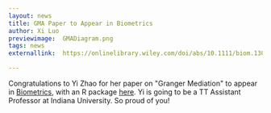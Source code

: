 ```yaml
---
layout: news
title: GMA Paper to Appear in Biometrics
author: Xi Luo
previewimage:  GMADiagram.png
tags: news
externallink:  https://onlinelibrary.wiley.com/doi/abs/10.1111/biom.13056

---
```


Congratulations to Yi Zhao for her paper  on "Granger Mediation" to appear in [Biometrics](https://onlinelibrary.wiley.com/doi/abs/10.1111/biom.13056), with an R package  [here](https://CRAN.R-project.org/package=gma). Yi is going to be a TT Assistant Professor at Indiana University.  So proud of you!
